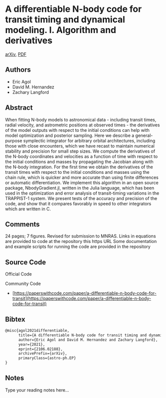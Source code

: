 
# A differentiable N-body code for transit timing and dynamical modeling. I. Algorithm and derivatives

[arXiv](https://arxiv.org/abs/2106.02188), [PDF](https://arxiv.org/pdf/2106.02188.pdf)

## Authors

- Eric Agol
- David M. Hernandez
- Zachary Langford

## Abstract

When fitting N-body models to astronomical data - including transit times, radial velocity, and astrometric positions at observed times - the derivatives of the model outputs with respect to the initial conditions can help with model optimization and posterior sampling. Here we describe a general-purpose symplectic integrator for arbitrary orbital architectures, including those with close encounters, which we have recast to maintain numerical stability and precision for small step sizes. We compute the derivatives of the N-body coordinates and velocities as a function of time with respect to the initial conditions and masses by propagating the Jacobian along with the N-body integration. For the first time we obtain the derivatives of the transit times with respect to the initial conditions and masses using the chain rule, which is quicker and more accurate than using finite differences or automatic differentiation. We implement this algorithm in an open source package, NbodyGradient.jl, written in the Julia language, which has been used in the optimization and error analysis of transit-timing variations in the TRAPPIST-1 system. We present tests of the accuracy and precision of the code, and show that it compares favorably in speed to other integrators which are written in C.

## Comments

24 pages; 7 figures. Revised for submission to MNRAS. Links in equations are provided to code at the repository this https URL Some documentation and example scripts for running the code are provided in the repository

## Source Code

Official Code



Community Code

- [https://paperswithcode.com/paper/a-differentiable-n-body-code-for-transit](https://paperswithcode.com/paper/a-differentiable-n-body-code-for-transit)

## Bibtex

```tex
@misc{agol2021differentiable,
      title={A differentiable N-body code for transit timing and dynamical modeling. I. Algorithm and derivatives}, 
      author={Eric Agol and David M. Hernandez and Zachary Langford},
      year={2021},
      eprint={2106.02188},
      archivePrefix={arXiv},
      primaryClass={astro-ph.EP}
}
```

## Notes

Type your reading notes here...

